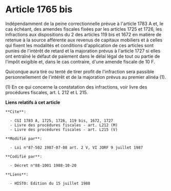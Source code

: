 # Article 1765 bis

Indépendamment de la peine correctionnelle prévue à l'article 1783 A et, le cas échéant, des amendes fiscales fixées par les
articles 1725 et 1726, les infractions aux dispositions du 2 des articles 119 bis et 1672 en matière de retenue à la source
afférente aux revenus de capitaux mobiliers et à celles qui fixent les modalités et conditions d'application de ces articles
sont punies de l'intérêt de retard et la majoration prévus à l'article 1727 si elles ont entraîné le défaut de paiement dans
le délai légal de tout ou partie de l'impôt exigible et, dans le cas contraire, d'une amende fiscale de 10 F.

Quiconque aura tiré ou tenté de tirer profit de l'infraction sera passible personnellement de l'intérêt et de la majoration
prévus au premier alinéa (1).

(1) En ce qui concerne la constatation des infractions, voir livre des procédures fiscales, art. L 212 et L 215.

**Liens relatifs à cet article**

	**Cite**:

	  - CGI 1783 A, 1725, 1726, 119 bis, 1672, 1727
	  - Livre des procédures fiscales - art. L212 (M)
	  - Livre des procédures fiscales - art. L215 (V)

	**Modifié par**:

	  - Loi n°87-502 1987-07-08 art. 2 V, VI JORF 9 juillet 1987

	**Codifié par**:

	  - Décret n°88-1001 1988-10-20

	**Liens**:

	  - HISTO: Edition du 15 juillet 1988
